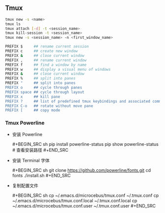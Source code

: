 ## Tmux

```bash
tmux new -s <name>
tmux ls
tmux attach [-d] -t <session_name>
tmux kill-session -t <session_name>
tmux new -s <session_name> -n <first_window_name>

PREFIX $     ## rename current session
PREFIX c     ## create new window
PREFIX &     ## close current window
PREFIX ,     ## rename current window
PREFIX f     ## find a window by name
PREFIX w     ## display a visual menu of windows
PREFIX &     ## close current window
PREFIX %     ## split into panes 
PREFIX "     ## split into panes
PREFIX o     ## cycle through panes
PREFIX space ## cycle through layout
PREFIX x     ## kill pane
PREFIX ?     ## list of predefined tmux keybindings and associated commands
PREFIX C-o   ## rotate without move pane
PREFIX [     ## copy mode
```


### Tmux Powerline

- 安装 Powerline

  #+BEGIN_SRC sh
    pip install powerline-status
    pip show powerline-status # 查看安装路径
  #+END_SRC

- 安装 Terminal 字体

  #+BEGIN_SRC sh
    git clone https://github.com/powerline/fonts.git
    cd fonts
    ./install.sh
  #+END_SRC

- 复制配置文件

  #+BEGIN_SRC sh
    cp ~/.emacs.d/microcebus/tmux.conf ~/.tmux.conf
    cp ~/.emacs.d/microcebus/tmux.conf.local ~/.tmux.conf.local
    cp ~/.emacs.d/microcebus/tmux.conf.user ~/.tmux.conf.user
  #+END_SRC
